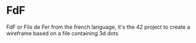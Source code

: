 # FdF
FdF or Fils de Fer from the french language, it's the 42 project to create a wireframe based on a file containing 3d dots
